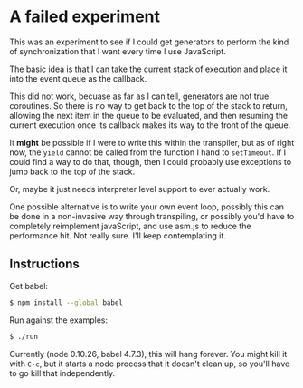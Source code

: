 A failed experiment
===================

This was an experiment to see if I could get generators
to perform the kind of synchronization that I want every
time I use JavaScript.

The basic idea is that I can take the current stack of execution
and place it into the event queue as the callback.

This did not work, becuase as far as I can tell,
generators are not true coroutines. So there is
no way to get back to the top of the stack to return,
allowing the next item in the queue to be evaluated,
and then resuming the current execution once its
callback makes its way to the front of the queue.

It **might** be possible if I were to write this
within the transpiler, but as of right now, the
`yield` cannot be called from the function I hand
to `setTimeout`. If I could find a way to do that,
though, then I could probably use exceptions to
jump back to the top of the stack.

Or, maybe it just needs interpreter level support
to ever actually work.

One possible alternative is to write your own event loop,
possibly this can be done in a non-invasive way through
transpiling, or possibly you'd have to completely reimplement
javaScript, and use asm.js to reduce the performance hit.
Not really sure. I'll keep contemplating it.


Instructions
------------

Get babel:

```sh
$ npm install --global babel
```

Run against the examples:

```sh
$ ./run
```

Currently (node 0.10.26, babel 4.7.3),
this will hang forever.
You might kill it with `C-c`,
but it starts a node process that it doesn't clean up,
so you'll have to go kill that independently.
